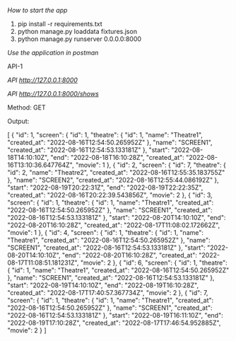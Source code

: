 *How to start the app*

1. pip install -r requirements.txt
2. python manage.py loaddata fixtures.json
3. python manage.py runserver 0.0.0.0:8000


*Use the application in postman*

API-1

*API http://127.0.0.1:8000*

*API http://127.0.0.1:8000/shows*

Method: GET

Output:

[
    {
        "id": 1,
        "screen": {
            "id": 1,
            "theatre": {
                "id": 1,
                "name": "Theatre1",
                "created_at": "2022-08-16T12:54:50.265952Z"
            },
            "name": "SCREEN1",
            "created_at": "2022-08-16T12:54:53.133181Z"
        },
        "start": "2022-08-18T14:10:10Z",
        "end": "2022-08-18T16:10:28Z",
        "created_at": "2022-08-16T13:10:36.647764Z",
        "movie": 1
    },
    {
        "id": 2,
        "screen": {
            "id": 7,
            "theatre": {
                "id": 2,
                "name": "Theatre2",
                "created_at": "2022-08-16T12:55:35.183755Z"
            },
            "name": "SCREEN2",
            "created_at": "2022-08-16T12:55:44.086192Z"
        },
        "start": "2022-08-19T20:22:31Z",
        "end": "2022-08-19T22:22:35Z",
        "created_at": "2022-08-16T20:22:39.543856Z",
        "movie": 2
    },
    {
        "id": 3,
        "screen": {
            "id": 1,
            "theatre": {
                "id": 1,
                "name": "Theatre1",
                "created_at": "2022-08-16T12:54:50.265952Z"
            },
            "name": "SCREEN1",
            "created_at": "2022-08-16T12:54:53.133181Z"
        },
        "start": "2022-08-20T14:10:10Z",
        "end": "2022-08-20T16:10:28Z",
        "created_at": "2022-08-17T11:08:02.172662Z",
        "movie": 1
    },
    {
        "id": 4,
        "screen": {
            "id": 1,
            "theatre": {
                "id": 1,
                "name": "Theatre1",
                "created_at": "2022-08-16T12:54:50.265952Z"
            },
            "name": "SCREEN1",
            "created_at": "2022-08-16T12:54:53.133181Z"
        },
        "start": "2022-08-20T14:10:10Z",
        "end": "2022-08-20T16:10:28Z",
        "created_at": "2022-08-17T11:08:51.181231Z",
        "movie": 2
    },
    {
        "id": 6,
        "screen": {
            "id": 1,
            "theatre": {
                "id": 1,
                "name": "Theatre1",
                "created_at": "2022-08-16T12:54:50.265952Z"
            },
            "name": "SCREEN1",
            "created_at": "2022-08-16T12:54:53.133181Z"
        },
        "start": "2022-08-19T14:10:10Z",
        "end": "2022-08-19T16:10:28Z",
        "created_at": "2022-08-17T17:40:57.367734Z",
        "movie": 2
    },
    {
        "id": 7,
        "screen": {
            "id": 1,
            "theatre": {
                "id": 1,
                "name": "Theatre1",
                "created_at": "2022-08-16T12:54:50.265952Z"
            },
            "name": "SCREEN1",
            "created_at": "2022-08-16T12:54:53.133181Z"
        },
        "start": "2022-08-19T16:11:10Z",
        "end": "2022-08-19T17:10:28Z",
        "created_at": "2022-08-17T17:46:54.952885Z",
        "movie": 2
    }
]
